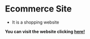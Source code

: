 # Ecommerce Site 
* It is a shopping website

**You can visit the website clicking [here!](https://oguzhangencer.github.io/Ecommerce-Site/)**
